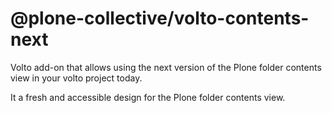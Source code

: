 # @plone-collective/volto-contents-next

Volto add-on that allows using the next version of the Plone folder contents view in your volto project today.

It a fresh and accessible design for the Plone folder contents view.
